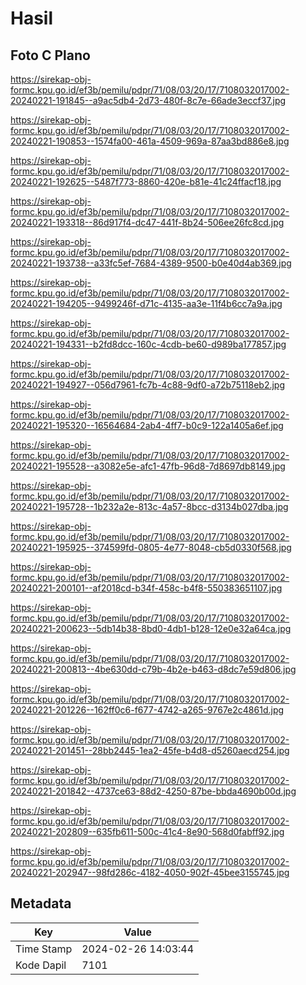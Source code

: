 # Hasil

## Foto C Plano

https://sirekap-obj-formc.kpu.go.id/ef3b/pemilu/pdpr/71/08/03/20/17/7108032017002-20240221-191845--a9ac5db4-2d73-480f-8c7e-66ade3eccf37.jpg

https://sirekap-obj-formc.kpu.go.id/ef3b/pemilu/pdpr/71/08/03/20/17/7108032017002-20240221-190853--1574fa00-461a-4509-969a-87aa3bd886e8.jpg

https://sirekap-obj-formc.kpu.go.id/ef3b/pemilu/pdpr/71/08/03/20/17/7108032017002-20240221-192625--5487f773-8860-420e-b81e-41c24ffacf18.jpg

https://sirekap-obj-formc.kpu.go.id/ef3b/pemilu/pdpr/71/08/03/20/17/7108032017002-20240221-193318--86d917f4-dc47-441f-8b24-506ee26fc8cd.jpg

https://sirekap-obj-formc.kpu.go.id/ef3b/pemilu/pdpr/71/08/03/20/17/7108032017002-20240221-193738--a33fc5ef-7684-4389-9500-b0e40d4ab369.jpg

https://sirekap-obj-formc.kpu.go.id/ef3b/pemilu/pdpr/71/08/03/20/17/7108032017002-20240221-194205--9499246f-d71c-4135-aa3e-11f4b6cc7a9a.jpg

https://sirekap-obj-formc.kpu.go.id/ef3b/pemilu/pdpr/71/08/03/20/17/7108032017002-20240221-194331--b2fd8dcc-160c-4cdb-be60-d989ba177857.jpg

https://sirekap-obj-formc.kpu.go.id/ef3b/pemilu/pdpr/71/08/03/20/17/7108032017002-20240221-194927--056d7961-fc7b-4c88-9df0-a72b75118eb2.jpg

https://sirekap-obj-formc.kpu.go.id/ef3b/pemilu/pdpr/71/08/03/20/17/7108032017002-20240221-195320--16564684-2ab4-4ff7-b0c9-122a1405a6ef.jpg

https://sirekap-obj-formc.kpu.go.id/ef3b/pemilu/pdpr/71/08/03/20/17/7108032017002-20240221-195528--a3082e5e-afc1-47fb-96d8-7d8697db8149.jpg

https://sirekap-obj-formc.kpu.go.id/ef3b/pemilu/pdpr/71/08/03/20/17/7108032017002-20240221-195728--1b232a2e-813c-4a57-8bcc-d3134b027dba.jpg

https://sirekap-obj-formc.kpu.go.id/ef3b/pemilu/pdpr/71/08/03/20/17/7108032017002-20240221-195925--374599fd-0805-4e77-8048-cb5d0330f568.jpg

https://sirekap-obj-formc.kpu.go.id/ef3b/pemilu/pdpr/71/08/03/20/17/7108032017002-20240221-200101--af2018cd-b34f-458c-b4f8-550383651107.jpg

https://sirekap-obj-formc.kpu.go.id/ef3b/pemilu/pdpr/71/08/03/20/17/7108032017002-20240221-200623--5db14b38-8bd0-4db1-b128-12e0e32a64ca.jpg

https://sirekap-obj-formc.kpu.go.id/ef3b/pemilu/pdpr/71/08/03/20/17/7108032017002-20240221-200813--4be630dd-c79b-4b2e-b463-d8dc7e59d806.jpg

https://sirekap-obj-formc.kpu.go.id/ef3b/pemilu/pdpr/71/08/03/20/17/7108032017002-20240221-201226--162ff0c6-f677-4742-a265-9767e2c4861d.jpg

https://sirekap-obj-formc.kpu.go.id/ef3b/pemilu/pdpr/71/08/03/20/17/7108032017002-20240221-201451--28bb2445-1ea2-45fe-b4d8-d5260aecd254.jpg

https://sirekap-obj-formc.kpu.go.id/ef3b/pemilu/pdpr/71/08/03/20/17/7108032017002-20240221-201842--4737ce63-88d2-4250-87be-bbda4690b00d.jpg

https://sirekap-obj-formc.kpu.go.id/ef3b/pemilu/pdpr/71/08/03/20/17/7108032017002-20240221-202809--635fb611-500c-41c4-8e90-568d0fabff92.jpg

https://sirekap-obj-formc.kpu.go.id/ef3b/pemilu/pdpr/71/08/03/20/17/7108032017002-20240221-202947--98fd286c-4182-4050-902f-45bee3155745.jpg


## Metadata

| Key        | Value               |
| ---------- | ------------------- |
| Time Stamp | 2024-02-26 14:03:44 |
| Kode Dapil | 7101                |



